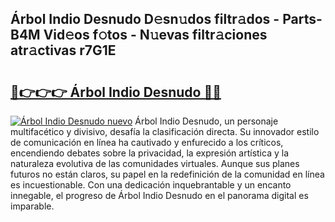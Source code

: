 ## Árbol Indio Desnudo D𝚎sn𝚞dos filtr𝚊dos - Parts-B4M Vid𝚎os f𝚘tos - N𝚞evas filtr𝚊ciones atr𝚊ctivas r7G1E

# <h2><a href="http://mb6ov6a.tromn.icu/?c=%c3%81rbol+Indio+Desnudo">🔗👉👉👉 Árbol Indio Desnudo 🔗🔗</a></h2>

[![Árbol Indio Desnudo nuevo](https://i.imgur.com/pEAQMta.gif)](http://mb6ov6a.tromn.icu/?c=%c3%81rbol+Indio+Desnudo)
Árbol Indio Desnudo, un personaje multifacético y divisivo, desafía la clasificación directa. Su innovador estilo de comunicación en línea ha cautivado y enfurecido a los críticos, encendiendo debates sobre la privacidad, la expresión artística y la naturaleza evolutiva de las comunidades virtuales. Aunque sus planes futuros no están claros, su papel en la redefinición de la comunidad en línea es incuestionable. Con una dedicación inquebrantable y un encanto innegable, el progreso de Árbol Indio Desnudo en el panorama digital es imparable.

